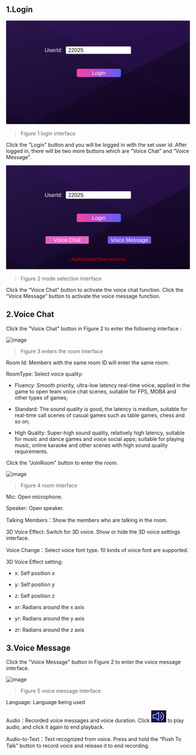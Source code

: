 ## 1.Login

![image](Image/u6.png)
> Figure 1 login interface

Click the "Login" button and you will be logged in with the set user id. After logged in, there will be two more buttons which are “Voice Chat” and “Voice Message”.

![image](Image/u7.png)
> Figure 2 mode selection interface

Click the “Voice Chat” button to activate the voice chat function. Click the “Voice Message” button to activate the voice message function.

## 2.Voice Chat
Click the "Voice Chat" button in Figure 2 to enter the following interface : 

![image](https://main.qcloudimg.com/raw/18e3db8c18f4d92b5ba6eb1f9caec7f7.png)
> Figure 3 enters the room interface

Room Id: Members with the same room ID will enter the same room.

RoomType: Select voice quality:

- Fluency: Smooth priority, ultra-low latency real-time voice, applied in the game to open team voice chat scenes, suitable for FPS, MOBA and other types of games;

- Standard: The sound quality is good, the latency is medium, suitable for real-time call scenes of casual games such as table games, chess and so on;

- High Quality: Super-high sound quality, relatively high latency, suitable for music and dance games and voice social apps; suitable for playing music, online karaoke and other scenes with high sound quality requirements.

Click the "JoinRoom" button to enter the room.

![image](https://main.qcloudimg.com/raw/a2ac816eacd95dfa89c8a5cee4f93f40.png)
> Figure 4 room interface

Mic: Open microphone.

Speaker: Open speaker.

Talking Members：Show the members who are talking in the room.

3D Voice Effect: Switch for 3D voice. Show or hide the 3D voice settings interface.

Voice Change：Select voice font type. 10 kinds of voice font are supported.

3D Voice Effect setting:

- x: Self position x

- y: Self position y

- z: Self position z

- xr: Radians around the x axis 

- yr: Radians around the y axis 

- zr: Radians around the z axis 

## 3.Voice Message

Click the "Voice Message" button in Figure 2 to enter the voice message interface.

![image](https://main.qcloudimg.com/raw/a702e12418932f2b4cb701660b9875f1.png)
> Figure 5 voice message interface

Language: Language being used

Audio：Recorded voice messages and voice duration. Click ![image](Image/u11.png) to play audio, and click it again to end playback.




Audio-to-Text：Text recognized from voice. Press and hold the “Push To Talk” button to record voice and release it to end recording.

